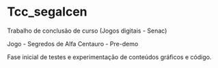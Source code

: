 Tcc_segalcen
============

Trabalho de conclusão de curso (Jogos digitais - Senac)

Jogo - Segredos de Alfa Centauro - Pre-demo

Fase inicial de testes e experimentação de conteúdos gráficos e código.
